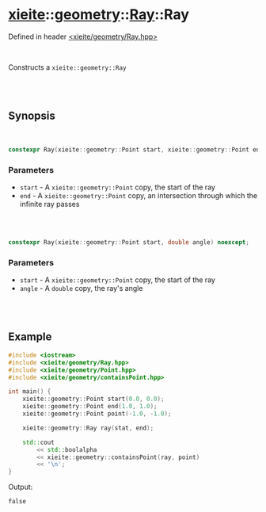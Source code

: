 # [xieite](../../../README.md)::[geometry](../../geometry.md)::[Ray](../Ray.md)::Ray
Defined in header [<xieite/geometry/Ray.hpp>](../../../include/xieite/geometry/Ray.hpp)

<br/>

Constructs a `xieite::geometry::Ray`

<br/><br/>

## Synopsis

<br/>

```cpp
constexpr Ray(xieite::geometry::Point start, xieite::geometry::Point end) noexcept;
```
### Parameters
- `start` - A `xieite::geometry::Point` copy, the start of the ray
- `end` - A `xieite::geometry::Point` copy, an intersection through which the infinite ray passes

<br/><br/>

```cpp
constexpr Ray(xieite::geometry::Point start, double angle) noexcept;
```
### Parameters
- `start` - A `xieite::geometry::Point` copy, the start of the ray
- `angle` - A `double` copy, the ray's angle

<br/><br/>

## Example
```cpp
#include <iostream>
#include <xieite/geometry/Ray.hpp>
#include <xieite/geometry/Point.hpp>
#include <xieite/geometry/containsPoint.hpp>

int main() {
	xieite::geometry::Point start(0.0, 0.0);
	xieite::geometry::Point end(1.0, 1.0);
	xieite::geometry::Point point(-1.0, -1.0);

	xieite::geometry::Ray ray(stat, end);

	std::cout
		<< std::boolalpha
		<< xieite::geometry::containsPoint(ray, point)
		<< '\n';
}
```
Output:
```
false
```
